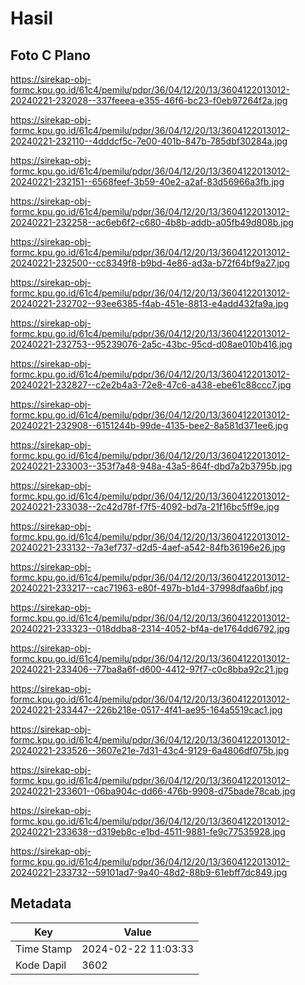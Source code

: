 # Hasil

## Foto C Plano

https://sirekap-obj-formc.kpu.go.id/61c4/pemilu/pdpr/36/04/12/20/13/3604122013012-20240221-232028--337feeea-e355-46f6-bc23-f0eb97264f2a.jpg

https://sirekap-obj-formc.kpu.go.id/61c4/pemilu/pdpr/36/04/12/20/13/3604122013012-20240221-232110--4dddcf5c-7e00-401b-847b-785dbf30284a.jpg

https://sirekap-obj-formc.kpu.go.id/61c4/pemilu/pdpr/36/04/12/20/13/3604122013012-20240221-232151--6568feef-3b59-40e2-a2af-83d56966a3fb.jpg

https://sirekap-obj-formc.kpu.go.id/61c4/pemilu/pdpr/36/04/12/20/13/3604122013012-20240221-232258--ac6eb6f2-c680-4b8b-addb-a05fb49d808b.jpg

https://sirekap-obj-formc.kpu.go.id/61c4/pemilu/pdpr/36/04/12/20/13/3604122013012-20240221-232500--cc8349f8-b9bd-4e86-ad3a-b72f64bf9a27.jpg

https://sirekap-obj-formc.kpu.go.id/61c4/pemilu/pdpr/36/04/12/20/13/3604122013012-20240221-232702--93ee6385-f4ab-451e-8813-e4add432fa9a.jpg

https://sirekap-obj-formc.kpu.go.id/61c4/pemilu/pdpr/36/04/12/20/13/3604122013012-20240221-232753--95239076-2a5c-43bc-95cd-d08ae010b416.jpg

https://sirekap-obj-formc.kpu.go.id/61c4/pemilu/pdpr/36/04/12/20/13/3604122013012-20240221-232827--c2e2b4a3-72e8-47c6-a438-ebe61c88ccc7.jpg

https://sirekap-obj-formc.kpu.go.id/61c4/pemilu/pdpr/36/04/12/20/13/3604122013012-20240221-232908--6151244b-99de-4135-bee2-8a581d371ee6.jpg

https://sirekap-obj-formc.kpu.go.id/61c4/pemilu/pdpr/36/04/12/20/13/3604122013012-20240221-233003--353f7a48-948a-43a5-864f-dbd7a2b3795b.jpg

https://sirekap-obj-formc.kpu.go.id/61c4/pemilu/pdpr/36/04/12/20/13/3604122013012-20240221-233038--2c42d78f-f7f5-4092-bd7a-21f16bc5ff9e.jpg

https://sirekap-obj-formc.kpu.go.id/61c4/pemilu/pdpr/36/04/12/20/13/3604122013012-20240221-233132--7a3ef737-d2d5-4aef-a542-84fb36196e26.jpg

https://sirekap-obj-formc.kpu.go.id/61c4/pemilu/pdpr/36/04/12/20/13/3604122013012-20240221-233217--cac71963-e80f-497b-b1d4-37998dfaa6bf.jpg

https://sirekap-obj-formc.kpu.go.id/61c4/pemilu/pdpr/36/04/12/20/13/3604122013012-20240221-233323--018ddba8-2314-4052-bf4a-de1764dd6792.jpg

https://sirekap-obj-formc.kpu.go.id/61c4/pemilu/pdpr/36/04/12/20/13/3604122013012-20240221-233406--77ba8a6f-d600-4412-97f7-c0c8bba92c21.jpg

https://sirekap-obj-formc.kpu.go.id/61c4/pemilu/pdpr/36/04/12/20/13/3604122013012-20240221-233447--226b218e-0517-4f41-ae95-164a5519cac1.jpg

https://sirekap-obj-formc.kpu.go.id/61c4/pemilu/pdpr/36/04/12/20/13/3604122013012-20240221-233526--3607e21e-7d31-43c4-9129-6a4806df075b.jpg

https://sirekap-obj-formc.kpu.go.id/61c4/pemilu/pdpr/36/04/12/20/13/3604122013012-20240221-233601--06ba904c-dd66-476b-9908-d75bade78cab.jpg

https://sirekap-obj-formc.kpu.go.id/61c4/pemilu/pdpr/36/04/12/20/13/3604122013012-20240221-233638--d319eb8c-e1bd-4511-9881-fe9c77535928.jpg

https://sirekap-obj-formc.kpu.go.id/61c4/pemilu/pdpr/36/04/12/20/13/3604122013012-20240221-233732--59101ad7-9a40-48d2-88b9-61ebff7dc849.jpg


## Metadata

| Key        | Value               |
| ---------- | ------------------- |
| Time Stamp | 2024-02-22 11:03:33 |
| Kode Dapil | 3602                |



